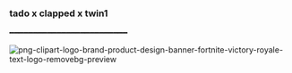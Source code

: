 
### tado x clapped x twin1 
━━━━━━━━━━━━━━━━━━━━━━━━━

![png-clipart-logo-brand-product-design-banner-fortnite-victory-royale-text-logo-removebg-preview](https://github.com/clappedev/fornitesdks/assets/89509337/ee34ad83-5dfa-4899-b27d-b9715f30c55f)

